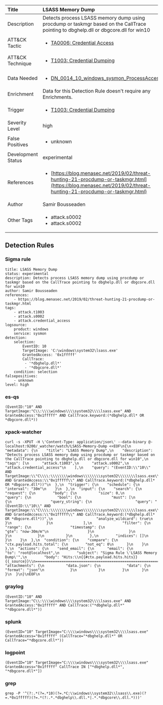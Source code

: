 | Title                | LSASS Memory Dump                                                                                                                                                 |
|:---------------------|:------------------------------------------------------------------------------------------------------------------------------------------------------------|
| Description          | Detects process LSASS memory dump using procdump or taskmgr based on the CallTrace pointing to dbghelp.dll or dbgcore.dll for win10                                                                                                                                           |
| ATT&amp;CK Tactic    |  <ul><li>[TA0006: Credential Access](https://attack.mitre.org/tactics/TA0006)</li></ul>  |
| ATT&amp;CK Technique | <ul><li>[T1003: Credential Dumping](https://attack.mitre.org/techniques/T1003)</li></ul>  |
| Data Needed          | <ul><li>[DN_0014_10_windows_sysmon_ProcessAccess](../Data_Needed/DN_0014_10_windows_sysmon_ProcessAccess.md)</li></ul>  |
| Enrichment           |  Data for this Detection Rule doesn't require any Enrichments.  |
| Trigger              | <ul><li>[T1003: Credential Dumping](../Triggers/T1003.md)</li></ul>  |
| Severity Level       | high |
| False Positives      | <ul><li>unknown</li></ul>  |
| Development Status   | experimental |
| References           | <ul><li>[https://blog.menasec.net/2019/02/threat-hunting-21-procdump-or-taskmgr.html](https://blog.menasec.net/2019/02/threat-hunting-21-procdump-or-taskmgr.html)</li></ul>  |
| Author               | Samir Bousseaden |
| Other Tags           | <ul><li>attack.s0002</li><li>attack.s0002</li></ul> | 

## Detection Rules

### Sigma rule

```
title: LSASS Memory Dump
status: experimental
description: Detects process LSASS memory dump using procdump or taskmgr based on the CallTrace pointing to dbghelp.dll or dbgcore.dll for win10
author: Samir Bousseaden
references:
    - https://blog.menasec.net/2019/02/threat-hunting-21-procdump-or-taskmgr.html
tags:
    - attack.t1003
    - attack.s0002
    - attack.credential_access
logsource:
    product: windows
    service: sysmon
detection:
    selection:
        EventID: 10
        TargetImage: 'C:\windows\system32\lsass.exe'
        GrantedAccess: '0x1fffff'
        CallTrace:
         - '*dbghelp.dll*'
         - '*dbgcore.dll*'
    condition: selection
falsepositives:
    - unknown
level: high

```





### es-qs
    
```
(EventID:"10" AND TargetImage:"C\\:\\\\windows\\\\system32\\\\lsass.exe" AND GrantedAccess:"0x1fffff" AND CallTrace.keyword:(*dbghelp.dll* OR *dbgcore.dll*))
```


### xpack-watcher
    
```
curl -s -XPUT -H \'Content-Type: application/json\' --data-binary @- localhost:9200/_watcher/watch/LSASS-Memory-Dump <<EOF\n{\n  "metadata": {\n    "title": "LSASS Memory Dump",\n    "description": "Detects process LSASS memory dump using procdump or taskmgr based on the CallTrace pointing to dbghelp.dll or dbgcore.dll for win10",\n    "tags": [\n      "attack.t1003",\n      "attack.s0002",\n      "attack.credential_access"\n    ],\n    "query": "(EventID:\\"10\\" AND TargetImage:\\"C\\\\:\\\\\\\\windows\\\\\\\\system32\\\\\\\\lsass.exe\\" AND GrantedAccess:\\"0x1fffff\\" AND CallTrace.keyword:(*dbghelp.dll* OR *dbgcore.dll*))"\n  },\n  "trigger": {\n    "schedule": {\n      "interval": "30m"\n    }\n  },\n  "input": {\n    "search": {\n      "request": {\n        "body": {\n          "size": 0,\n          "query": {\n            "bool": {\n              "must": [\n                {\n                  "query_string": {\n                    "query": "(EventID:\\"10\\" AND TargetImage:\\"C\\\\:\\\\\\\\windows\\\\\\\\system32\\\\\\\\lsass.exe\\" AND GrantedAccess:\\"0x1fffff\\" AND CallTrace.keyword:(*dbghelp.dll* OR *dbgcore.dll*))",\n                    "analyze_wildcard": true\n                  }\n                }\n              ],\n              "filter": {\n                "range": {\n                  "timestamp": {\n                    "gte": "now-30m/m"\n                  }\n                }\n              }\n            }\n          }\n        },\n        "indices": []\n      }\n    }\n  },\n  "condition": {\n    "compare": {\n      "ctx.payload.hits.total": {\n        "not_eq": 0\n      }\n    }\n  },\n  "actions": {\n    "send_email": {\n      "email": {\n        "to": "root@localhost",\n        "subject": "Sigma Rule \'LSASS Memory Dump\'",\n        "body": "Hits:\\n{{#ctx.payload.hits.hits}}{{_source}}\\n================================================================================\\n{{/ctx.payload.hits.hits}}",\n        "attachments": {\n          "data.json": {\n            "data": {\n              "format": "json"\n            }\n          }\n        }\n      }\n    }\n  }\n}\nEOF\n
```


### graylog
    
```
(EventID:"10" AND TargetImage:"C\\:\\\\windows\\\\system32\\\\lsass.exe" AND GrantedAccess:"0x1fffff" AND CallTrace:("*dbghelp.dll*" "*dbgcore.dll*"))
```


### splunk
    
```
(EventID="10" TargetImage="C:\\\\windows\\\\system32\\\\lsass.exe" GrantedAccess="0x1fffff" (CallTrace="*dbghelp.dll*" OR CallTrace="*dbgcore.dll*"))
```


### logpoint
    
```
(EventID="10" TargetImage="C:\\\\windows\\\\system32\\\\lsass.exe" GrantedAccess="0x1fffff" CallTrace IN ["*dbghelp.dll*", "*dbgcore.dll*"])
```


### grep
    
```
grep -P '^(?:.*(?=.*10)(?=.*C:\\windows\\system32\\lsass\\.exe)(?=.*0x1fffff)(?=.*(?:.*.*dbghelp\\.dll.*|.*.*dbgcore\\.dll.*)))'
```



